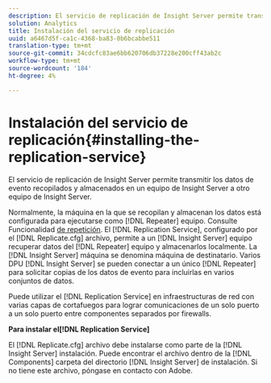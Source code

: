 ```yaml
---
description: El servicio de replicación de Insight Server permite transmitir los datos de evento recopilados y almacenados en un equipo de Insight Server a otro equipo de Insight Server.
solution: Analytics
title: Instalación del servicio de replicación
uuid: a6467d5f-ca1c-4368-ba83-0b6bcabbe511
translation-type: tm+mt
source-git-commit: 34cdcfc83ae6bb620706db37228e200cff43ab2c
workflow-type: tm+mt
source-wordcount: '184'
ht-degree: 4%

---
```



# Instalación del servicio de replicación{#installing-the-replication-service}

El servicio de replicación de Insight Server permite transmitir los datos de evento recopilados y almacenados en un equipo de Insight Server a otro equipo de Insight Server.

Normalmente, la máquina en la que se recopilan y almacenan los datos está configurada para ejecutarse como [!DNL Repeater] equipo. Consulte Funcionalidad [de repetición](../../../home/c-inst-svr/c-rptr-fntly/c-rptr-fntly.md). El [!DNL Replication Service], configurado por el [!DNL Replicate.cfg] archivo, permite a un [!DNL Insight Server] equipo recuperar datos del [!DNL Repeater] equipo y almacenarlos localmente. La [!DNL Insight Server] máquina se denomina máquina de destinatario. Varios DPU [!DNL Insight Server] se pueden conectar a un único [!DNL Repeater] para solicitar copias de los datos de evento para incluirlas en varios conjuntos de datos.

Puede utilizar el [!DNL Replication Service] en infraestructuras de red con varias capas de cortafuegos para lograr comunicaciones de un solo puerto a un solo puerto entre componentes separados por firewalls.

**Para instalar el[!DNL Replication Service]**

El [!DNL Replicate.cfg] archivo debe instalarse como parte de la [!DNL Insight Server] instalación. Puede encontrar el archivo dentro de la [!DNL Components] carpeta del directorio [!DNL Insight Server] de instalación. Si no tiene este archivo, póngase en contacto con Adobe.
